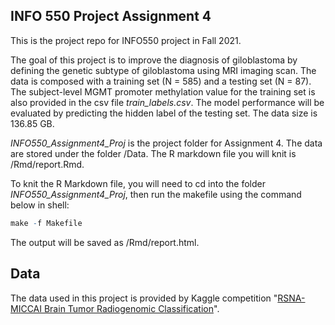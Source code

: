 ## INFO 550 Project Assignment 4

This is the project repo for INFO550 project in Fall 2021. 

The goal of this project is to improve the diagnosis of giloblastoma by defining the genetic subtype of giloblastoma using MRI imaging scan. The data is composed with a training set (N = 585) and a testing set (N = 87). The subject-level MGMT promoter methylation value for the training set is also provided in the csv file *train_labels.csv*. The model performance will be evaluated by predicting the hidden label of the testing set. The data size is 136.85 GB.


*INFO550_Assignment4_Proj* is the project folder for Assignment 4. The data are stored under the folder /Data. The R markdown file you will knit is /Rmd/report.Rmd.

To knit the R Markdown file, you will need to cd into the folder *INFO550_Assignment4_Proj*, then run the makefile using the command below in shell:

```r
make -f Makefile
```

The output will be saved as /Rmd/report.html.

## Data
The data used in this project is provided by Kaggle competition "[RSNA-MICCAI Brain Tumor
Radiogenomic Classification](https://www.kaggle.com/c/rsna-miccai-brain-tumor-radiogenomic-classification/overview)".
